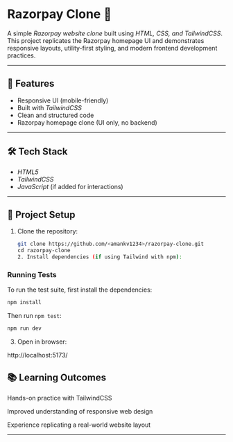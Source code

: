 # Razorpay Clone 🏦

A simple *Razorpay website clone* built using *HTML, CSS, and TailwindCSS*.  
This project replicates the Razorpay homepage UI and demonstrates responsive layouts, utility-first styling, and modern frontend development practices.

---

## 🚀 Features
- Responsive UI (mobile-friendly)
- Built with *TailwindCSS*
- Clean and structured code
- Razorpay homepage clone (UI only, no backend)

---

## 🛠 Tech Stack
- *HTML5*
- *TailwindCSS*
- *JavaScript* (if added for interactions)

---

## 📂 Project Setup
1. Clone the repository:
   ```bash
   git clone https://github.com/<amankv1234>/razorpay-clone.git
   cd razorpay-clone
   2. Install dependencies (if using Tailwind with npm):
### Running Tests

To run the test suite, first install the dependencies:

```bash
npm install
```

Then run `npm test`:

```bash
npm run dev
```



3. Open in browser:

http://localhost:5173/
## 📚 Learning Outcomes

Hands-on practice with TailwindCSS

Improved understanding of responsive web design

Experience replicating a real-world website layout



---
